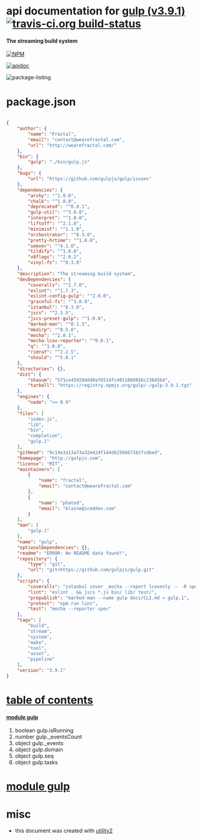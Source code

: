 # api documentation for  [gulp (v3.9.1)](http://gulpjs.com)  [![travis-ci.org build-status](https://api.travis-ci.org/npmdoc/node-npmdoc-gulp.svg)](https://travis-ci.org/npmdoc/node-npmdoc-gulp)
#### The streaming build system

[![NPM](https://nodei.co/npm/gulp.png?downloads=true)](https://www.npmjs.com/package/gulp)

[![apidoc](https://npmdoc.github.io/node-npmdoc-gulp/build/screen-capture.buildNpmdoc.browser._2Fhome_2Ftravis_2Fbuild_2Fnpmdoc_2Fnode-npmdoc-gulp_2Ftmp_2Fbuild_2Fapidoc.html.png)](https://npmdoc.github.io/node-npmdoc-gulp/build..beta..travis-ci.org/apidoc.html)

![package-listing](https://npmdoc.github.io/node-npmdoc-gulp/build/screen-capture.npmPackageListing.svg)



# package.json

```json

{
    "author": {
        "name": "Fractal",
        "email": "contact@wearefractal.com",
        "url": "http://wearefractal.com/"
    },
    "bin": {
        "gulp": "./bin/gulp.js"
    },
    "bugs": {
        "url": "https://github.com/gulpjs/gulp/issues"
    },
    "dependencies": {
        "archy": "^1.0.0",
        "chalk": "^1.0.0",
        "deprecated": "^0.0.1",
        "gulp-util": "^3.0.0",
        "interpret": "^1.0.0",
        "liftoff": "^2.1.0",
        "minimist": "^1.1.0",
        "orchestrator": "^0.3.0",
        "pretty-hrtime": "^1.0.0",
        "semver": "^4.1.0",
        "tildify": "^1.0.0",
        "v8flags": "^2.0.2",
        "vinyl-fs": "^0.3.0"
    },
    "description": "The streaming build system",
    "devDependencies": {
        "coveralls": "^2.7.0",
        "eslint": "^1.7.3",
        "eslint-config-gulp": "^2.0.0",
        "graceful-fs": "^3.0.0",
        "istanbul": "^0.3.0",
        "jscs": "^2.3.5",
        "jscs-preset-gulp": "^1.0.0",
        "marked-man": "^0.1.3",
        "mkdirp": "^0.5.0",
        "mocha": "^2.0.1",
        "mocha-lcov-reporter": "^0.0.1",
        "q": "^1.0.0",
        "rimraf": "^2.2.5",
        "should": "^5.0.1"
    },
    "directories": {},
    "dist": {
        "shasum": "571ce45928dd40af6514fc4011866016c13845b4",
        "tarball": "https://registry.npmjs.org/gulp/-/gulp-3.9.1.tgz"
    },
    "engines": {
        "node": ">= 0.9"
    },
    "files": [
        "index.js",
        "lib",
        "bin",
        "completion",
        "gulp.1"
    ],
    "gitHead": "9c14e3a13a73a32e424f144d62566671b2fcdbed",
    "homepage": "http://gulpjs.com",
    "license": "MIT",
    "maintainers": [
        {
            "name": "fractal",
            "email": "contact@wearefractal.com"
        },
        {
            "name": "phated",
            "email": "blaine@iceddev.com"
        }
    ],
    "man": [
        "gulp.1"
    ],
    "name": "gulp",
    "optionalDependencies": {},
    "readme": "ERROR: No README data found!",
    "repository": {
        "type": "git",
        "url": "git+https://github.com/gulpjs/gulp.git"
    },
    "scripts": {
        "coveralls": "istanbul cover _mocha --report lcovonly -- -R spec && cat ./coverage/lcov.info | coveralls && rm -rf ./coverage",
        "lint": "eslint . && jscs *.js bin/ lib/ test/",
        "prepublish": "marked-man --name gulp docs/CLI.md > gulp.1",
        "pretest": "npm run lint",
        "test": "mocha --reporter spec"
    },
    "tags": [
        "build",
        "stream",
        "system",
        "make",
        "tool",
        "asset",
        "pipeline"
    ],
    "version": "3.9.1"
}
```



# <a name="apidoc.tableOfContents"></a>[table of contents](#apidoc.tableOfContents)

#### [module gulp](#apidoc.module.gulp)
1.  boolean <span class="apidocSignatureSpan">gulp.</span>isRunning
1.  number <span class="apidocSignatureSpan">gulp.</span>_eventsCount
1.  object <span class="apidocSignatureSpan">gulp.</span>_events
1.  object <span class="apidocSignatureSpan">gulp.</span>domain
1.  object <span class="apidocSignatureSpan">gulp.</span>seq
1.  object <span class="apidocSignatureSpan">gulp.</span>tasks



# <a name="apidoc.module.gulp"></a>[module gulp](#apidoc.module.gulp)



# misc
- this document was created with [utility2](https://github.com/kaizhu256/node-utility2)
